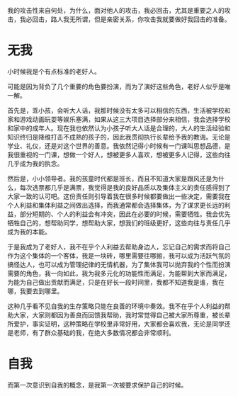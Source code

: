 我的攻击性来自何处，为什么，面对他人的攻击，我必回击，尤其是重要之人的攻击，我必回击，路人我无所谓，但是亲密关系，你攻击我就要做好我回击的准备。

# 无我
小时候我是个有点标准的老好人。

可能是因为背负了几个重要的角色要扮演，而为了演好这些角色，老好人似乎是唯一解。

首先是，乖小孩，会听大人话，我那时候没有太多可以相信的东西，生活被学校和家和游戏动画玩耍等娱乐塞满，如果从这三大项目选择部分来相信，我会选择学校和家中的成年人。现在我也依然认为小孩子听大人话是合理的，大人的生活经验和知识终归是降维打击不成熟的孩子的，因此我贯彻执行长辈给予我的教诲。无论是学业、礼仪，还是对这个世界的善意。我依然记得小时候有一门课叫思想品德，是我很重视的一门课，想做一个好人，想被更多人喜欢，想被更多人记得，这些向往几乎成为我的执念。

然后是，小小领导者。我的孩童时代都是班长，而且不知道大家是跟风还是为什么，每次选票都几乎是满票，我觉得是我的良好品质以及集体主义的责任感得到了大家一致的认可吧。这份责任则引导着我在很多时候都要做出一些决定，需要我在个人利益和集体利益之间做出选择，而我通常都会选择集体，为了谋求更长远的利益，部分短期的、个人的利益会有冲突，因此在必要的时候，需要牺牲。我会优先牺牲自己的，想帮助同学，想帮助大家，想我们的班级更好，这些向往与责任几乎成为我的本能。

于是我成为了老好人，我不在乎个人利益去帮助身边人，忘记自己的需求而将自己作为这个集体的一个客体，我是一块砖，哪里需要往哪搬，我可以成为活跃气氛的搞怪达人，也可以成为管理纪律的无情机器，为了集体我可以抛弃我的个性而扮演需要的角色，我一向如此，我为我多元化的功能性而满足，为能帮到大家而满足，为能为自己做出贡献而满足，只是在好长一段时间里，我都不知道我是谁，我在哪，我要去到哪里。

这种几乎看不见自我的生存策略只能在良善的环境中奏效。我不在乎个人利益的帮助大家，大家则都因为善良而回馈我帮助，我时常觉得自己被大家所尊重，被长辈所爱护，事实证明，这种策略在学校里非常好用，大家都会喜欢我，无论是同学还是老师，有了群众基础的我，在绝大多数情况都会非常顺利。

# 自我
而第一次意识到自我的概念，是我第一次被要求保护自己的时候。



